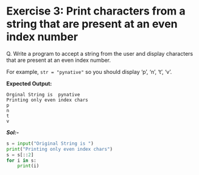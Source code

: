# Exercise 3: Print characters from a string that are present at an even index number

Q. Write a program to accept a string from the user and display characters that are present at an even index number.

For example, <code>str = "pynative"</code> so you should display ‘p’, ‘n’, ‘t’, ‘v’.

**Expected Output:**
```
Orginal String is  pynative  
Printing only even index chars  
p  
n  
t  
v  
```
***Sol:-***

```python
s = input("Original String is ")
print("Printing only even index chars")
s = s[::2]
for i in s:
    print(i)
```
